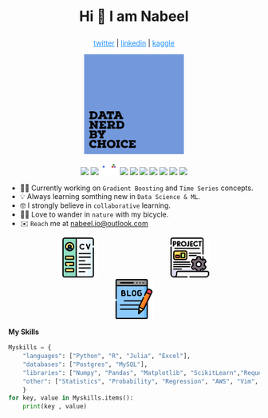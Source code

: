 
<p align="center" style="font-size: 200%;"><b>Hi 👋 I am Nabeel</b></p>
<p align="center">
    <a href="https://twitter.com/floopybits" style="color:dodgerblue">twitter</a> |
    <a href="https://www.linkedin.com/in/nabeel-hasan-08b2a615a/" style="color:dodgerblue">linkedin</a> |
    <a href="https://www.kaggle.com/floopybits" style="color:dodgerblue">kaggle</a> 
</p>

<p align="center"><img src="photo/FloopyBits14.png" width=200>
</p>

<p align="center">
<img  src="https://s3.dualstack.us-east-2.amazonaws.com/pythondotorg-assets/media/community/logos/python-logo-only.png" width=20>
<img
 src="https://www.r-project.org/logo/Rlogo.png" width=25>
<img src="https://raw.githubusercontent.com/JuliaLang/julia-logo-graphics/e621cb9e88ff9e0c9e9cad8847b5986e0c43626d/images/julia-logo-dark.svg" width=35 />
<img src="https://upload.wikimedia.org/wikipedia/commons/3/34/Microsoft_Office_Excel_%282019%E2%80%93present%29.svg" width=25/>
<img
src="https://upload.wikimedia.org/wikipedia/commons/c/cf/New_Power_BI_Logo.svg" width=25>
<img 
src="https://git-scm.com/images/logos/downloads/Git-Logo-1788C.svg" width=45>
<img src="https://cdn.jsdelivr.net/gh/devicons/devicon/icons/postgresql/postgresql-original.svg" width=25/>
<img src="https://cdn.jsdelivr.net/gh/devicons/devicon/icons/mysql/mysql-original.svg" width=25/>
<img
src="https://upload.wikimedia.org/wikipedia/commons/0/05/Scikit_learn_logo_small.svg" width=35>
<img src="https://bashlogo.com/img/logo/svg/full_colored_dark.svg" width=55 />
</p>          


* 👨‍💻 Currently working on `Gradient Boosting`  and `Time Series` concepts.
* 💡 Always learning somthing new in `Data Science & ML`.
* 🤓 I strongly believe in `collaborative` learning.
* 🚴‍♂️ Love to wander in `nature` with my bicycle.
* ✉️ `Reach` me at nabeel.io@outlook.com


<p align="center">
<a href="https://nabeel-io.github.io/resume-info/"><img src="photo/cv.png" width=80, hspace=70></a>
<a href="https://github.com/nabeel-io/DS_Portfolio"><img src="photo/portfolio.png" width = 80, hspace=70></a>
<a href="https://medium.com/@floopybits"><img src="photo/blog.png" width = 80, hspace=70></a>
</p>


**My Skills**

```python
Myskills = {
    "languages": ["Python", "R", "Julia", "Excel"],
    "databases": ["Postgres", "MySQL"],
    "libraries": ["Numpy", "Pandas", "Matplotlib", "ScikitLearn","Requests", "Flask", "Click", "git"],
    "other": ["Statistics", "Probability", "Regression", "AWS", "Vim", "Linux"]
    }
for key, value in Myskills.items():
    print(key , value)
```
